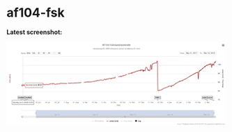 # af104-fsk

__Latest screenshot:__

![Highstock chart 2018-03-17](/Highcharts/af104-fsk/images/af104-fsk.2018-03-17.gif)

